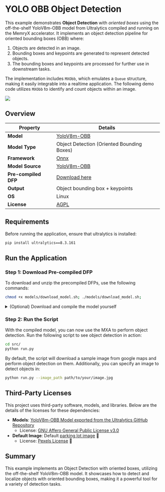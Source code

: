 # YOLO OBB Object Detection

This example demonstrates **Object Detection** with *oriented boxes* using the
off-the-shelf YoloV8m-OBB model from Ultralytics compiled and running on the
MemryX accelerator. It implements an object detection pipeline for oriented
bounding boxes (OBB) where:

1. Objects are detected in an image.
2. Bounding boxes and keypoints are generated to represent detected objects.
3. The bounding boxes and keypoints are processed for further use in downstream tasks.

The implementation includes `MXObb`, which emulates a `Queue` structure, making
it easily integrable into a realtime application. The following demo code
utilizes `MXObb` to identify and count objects within an image.

![](assets/parking_lot_output.png)

## Overview

| Property             | Details                                                                                                                 |
|----------------------|-------------------------------------------------------------------------------------------------------------------------|
| **Model**            | [YoloV8m-OBB](https://github.com/ultralytics/ultralytics)                                                               |
| **Model Type**       | Object Detection (Oriented Bounding Boxes)                                                                              |
| **Framework**        | [Onnx](https://onnx.ai/)                                                                                                |
| **Model Source**     | [YoloV8m-OBB](https://github.com/ultralytics/ultralytics)                                                               |
| **Pre-compiled DFP** | [Download here](https://developer.memryx.com/model_explorer/2p0/YOLO_v8_small_Oriented_Bounding_Boxes_1024_1024_3_onnx.zip) |
| **Output**           | Object bounding box + keypoints                                                                                         |
| **OS**               | Linux                                                                                                                   |
| **License**          | [AGPL](LICENSE.md)                                                                                                      |

## Requirements

Before running the application, ensure that ultralytics is installed:

```bash
pip install ultralytics==8.3.161
```

## Run the Application

### Step 1: Download Pre-compiled DFP

To download and unzip the precompiled DFPs, use the following commands:
```bash
chmod +x models/download_model.sh; ./models/download_model.sh;
```

<details>
<summary> (Optional) Download and compile the model yourself </summary>
If you prefer, you can download and compile the model rather than using the precompiled version. Download the pre-trained YoloV8m-OBB model:

```bash
cd models/
python3 export_model.py
```

You can now use the MemryX Neural Compiler to compile the model and generate the DFP file required by the accelerator:

```bash
mx_nc -v -m yolov8s-obb.onnx --autocrop 
```
</details>

### Step 2: Run the Script

With the compiled model, you can now use the MXA to perform object detection. Run the following script to see object detection in action:

```bash
cd src/
python run.py
```

By default, the script will download a sample image from google maps and perform object detection on them. Additionally, you can specify an image to detect objects in:

```bash
python run.py --image_path path/to/your/image.jpg
```

## Third-Party Licenses

This project uses third-party software, models, and libraries. Below are the details of the licenses for these dependencies:

- **Models**: [YoloV8m-OBB Model exported from the Ultralytics GitHub Repository](https://github.com/ultralytics/ultralytics)  
  - License: [GNU Affero General Public License v3.0](https://github.com/ultralytics/ultralytics/blob/main/LICENSE)
- **Default Image**: Default [parking lot image](https://www.pexels.com/photo/public-parking-with-modern-cars-in-rows-4196105/) 🔗  
  - License: [Pexels License](https://www.pexels.com/license/) 🔗

## Summary

This example implements an Object Detection with oriented boxes, utilizing the
off-the-shelf YoloV8m-OBB model. It showcases how to detect and localize
objects with oriented bounding boxes, making it a powerful tool for a variety
of detection tasks.


